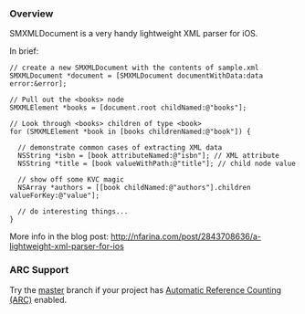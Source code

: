 
### Overview

SMXMLDocument is a very handy lightweight XML parser for iOS.

In brief:

    // create a new SMXMLDocument with the contents of sample.xml
    SMXMLDocument *document = [SMXMLDocument documentWithData:data error:&error];

    // Pull out the <books> node
    SMXMLElement *books = [document.root childNamed:@"books"];

    // Look through <books> children of type <book>
    for (SMXMLElement *book in [books childrenNamed:@"book"]) {
      
      // demonstrate common cases of extracting XML data
      NSString *isbn = [book attributeNamed:@"isbn"]; // XML attribute
      NSString *title = [book valueWithPath:@"title"]; // child node value
      
      // show off some KVC magic
      NSArray *authors = [[book childNamed:@"authors"].children valueForKey:@"value"];
      
      // do interesting things...
    }

More info in the blog post:
http://nfarina.com/post/2843708636/a-lightweight-xml-parser-for-ios

### ARC Support

Try the [master](https://github.com/nfarina/xmldocument/tree/master) branch if your project has [Automatic Reference Counting (ARC)](http://clang.llvm.org/docs/AutomaticReferenceCounting.html) enabled.

